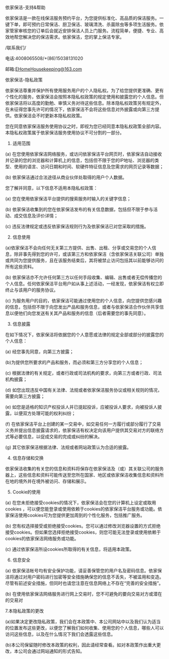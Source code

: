 
依家保洁-支持&帮助

依家保洁是一款在线保洁服务预约平台，为您提供标准化、高品质的保洁服务。一键下单，即可预约日常保洁、厨卫保洁、玻璃清洗、杀菌除虫等多项生活服务。依家管家审核您的订单后会就近安排保洁人员上门服务。流程简单，便捷、专业、高效地帮您解决您的保洁需求。依家保洁，您的掌上保洁专家。

/联系我们/

电话:4008065508/+(86)15038131020

邮箱:EHomeHousekeeping@163.com



依家保洁-隐私政策

依家保洁尊重并保护所有使用服务用户的个人隐私权。为了给您提供更准确、更有个性化的服务，依家保洁会按照本隐私权政策的规定使用和披露您的个人信息。但依家保洁将以高度的勤勉、审慎义务对待这些信息。除本隐私权政策另有规定外，在未征得您事先许可的情况下，依家保洁不会将这些信息对外披露或向第三方提供。依家保洁会不时更新本隐私权政策。

您在同意依家保洁服务使用协议之时，即视为您已经同意本隐私权政策全部内容。本隐私权政策属于依家保洁服务使用协议不可分割的一部分。

1. 适用范围

(a) 在您使用依家保洁网络服务，或访问依家保洁平台网页时，依家保洁自动接收并记录的您的浏览器和计算机上的信息，包括但不限于您的IP地址、浏览器的类型、使用的语言、访问日期和时间、软硬件特征信息及您需求的网页记录等数据；

(b) 依家保洁通过合法途径从商业伙伴处取得的用户个人数据。

您了解并同意，以下信息不适用本隐私权政策：

(a) 您在使用依家保洁平台提供的搜索服务时输入的关键字信息；

(b) 依家保洁收集到的您在依家保洁发布的有关信息数据，包括但不限于参与活动、成交信息及评价详情；

(c) 违反法律规定或违反依家保洁规则行为及依家保洁已对您采取的措施。

2. 信息使用

(a)依家保洁不会向任何无关第三方提供、出售、出租、分享或交易您的个人信息，除非事先得到您的许可，或该第三方和依家保洁（含依家保洁关联公司）单独或共同为您提供服务，且在该服务结束后，其将被禁止访问包括其以前能够访问的所有这些资料。

(b) 依家保洁亦不允许任何第三方以任何手段收集、编辑、出售或者无偿传播您的个人信息。任何依家保洁平台用户如从事上述活动，一经发现，依家保洁有权立即终止与该用户的服务协议。

(c) 为服务用户的目的，依家保洁可能通过使用您的个人信息，向您提供您感兴趣的信息，包括但不限于向您发出产品和服务信息，或者与依家保洁合作伙伴共享信息以便他们向您发送有关其产品和服务的信息（后者需要您的事先同意）。

3. 信息披露

在如下情况下，依家保洁将依据您的个人意愿或法律的规定全部或部分的披露您的个人信息：

(a) 经您事先同意，向第三方披露；

(b)为提供您所要求的产品和服务，而必须和第三方分享您的个人信息；

(c) 根据法律的有关规定，或者行政或司法机构的要求，向第三方或者行政、司法机构披露；

(d) 如您出现违反中国有关法律、法规或者依家保洁服务协议或相关规则的情况，需要向第三方披露；

(e) 如您是适格的知识产权投诉人并已提起投诉，应被投诉人要求，向被投诉人披露，以便双方处理可能的权利纠纷；

(f) 在依家保洁平台上创建的某一交易中，如交易任何一方履行或部分履行了交易义务并提出信息披露请求的，依家保洁有权决定向该用户提供其交易对方的联络方式等必要信息，以促成交易的完成或纠纷的解决。

(g) 其它依家保洁根据法律、法规或者网站政策认为合适的披露。

4. 信息存储和交换

依家保洁收集的有关您的信息和资料将保存在依家保洁及（或）其关联公司的服务器上，这些信息和资料可能传送至您所在国家、地区或依家保洁收集信息和资料所在地的境外并在境外被访问、存储和展示。

5. Cookie的使用

(a) 在您未拒绝接受cookies的情况下，依家保洁会在您的计算机上设定或取用cookies ，可以便您能登录或使用依赖于cookies的依家保洁平台服务或功能。依家保洁使用cookies可为您提供更加周到的个性化服务，包括推广服务。

(b) 您有权选择接受或拒绝接受cookies。您可以通过修改浏览器设置的方式拒绝接受cookies。但如果您选择拒绝接受cookies，则您可能无法登录或使用依赖于cookies的依家保洁网络服务或功能。

(c) 通过依家保洁所设cookies所取得的有关信息，将适用本政策。

6. 信息安全

(a) 依家保洁帐号均有安全保护功能，请妥善保管您的用户名及密码信息。依家保洁将通过对用户密码进行加密等安全措施确保您的信息不丢失，不被滥用和变造。尽管有前述安全措施，但同时也请您注意在信息网络上不存在“完善的安全措施”。

(b) 在使用依家保洁网络服务进行网上交易时，您不可避免的要向交易对方或潜在的交易对

7.本隐私政策的更改

(a)如果决定更改隐私政策，我们会在本政策中、本公司网站中以及我们认为适当的位置发布这些更改，以便您了解我们如何收集、使用您的个人信息，哪些人可以访问这些信息，以及在什么情况下我们会透露这些信息。

(b)本公司保留随时修改本政策的权利，因此请经常查看。如对本政策作出重大更改，本公司会通过网站通知的形式告知。








